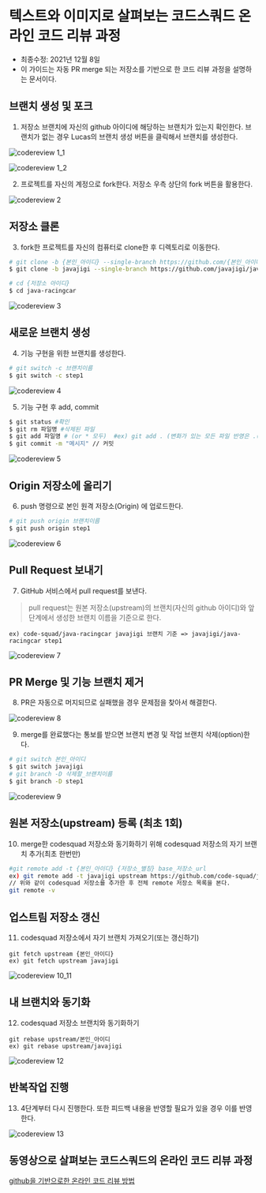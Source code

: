 # 텍스트와 이미지로 살펴보는 코드스쿼드 온라인 코드 리뷰 과정 

- 최종수정: 2021년 12월 8일
- 이 가이드는 자동 PR merge 되는 저장소를 기반으로 한 코드 리뷰 과정을 설명하는 문서이다.

## 브랜치 생성 및 포크

1. 저장소 브랜치에 자신의 github 아이디에 해당하는 브랜치가 있는지 확인한다. 
브랜치가 없는 경우 Lucas의 브랜치 생성 버튼을 클릭해서 브랜치를 생성한다. 

![codereview 1_1](codereview_1_1.png)

![codereview 1_2](codereview_1_2.png)


2. 프로젝트를 자신의 계정으로 fork한다. 저장소 우측 상단의 fork 버튼을 활용한다.

![codereview 2](codereview_2.png)


## 저장소 클론

3. fork한 프로젝트를 자신의 컴퓨터로 clone한 후 디렉토리로 이동한다.

```bash
# git clone -b {본인_아이디} --single-branch https://github.com/{본인_아이디}/{저장소 아이디}
$ git clone -b javajigi --single-branch https://github.com/javajigi/java-racingcar
```

```bash
# cd {저장소 아이디}
$ cd java-racingcar
```

![codereview 3](codereview_3.png)


## 새로운 브랜치 생성

4. 기능 구현을 위한 브랜치를 생성한다.

```bash
# git switch -c 브랜치이름
$ git switch -c step1
```

![codereview 4](codereview_4.png)


5. 기능 구현 후 add, commit

```bash
$ git status #확인
$ git rm 파일명 #삭제된 파일
$ git add 파일명 # (or * 모두)  #ex) git add . (변화가 있는 모든 파일 반영은 .(dot)을 사용
$ git commit -m "메시지" // 커밋
```

![codereview 5](codereview_5.png)

## Origin 저장소에 올리기

6. push 명령으로 본인 원격 저장소(Origin) 에 업로드한다.

```bash
# git push origin 브랜치이름
$ git push origin step1
```

![codereview 6](codereview_6.png)

## Pull Request 보내기

7.  GitHub 서비스에서 pull request를 보낸다.

> pull request는 원본 저장소(upstream)의 브랜치(자신의 github 아이디)와 앞 단계에서 생성한 브랜치 이름을 기준으로 한다.

```
ex) code-squad/java-racingcar javajigi 브랜치 기준 => javajigi/java-racingcar step1
```

![codereview 7](codereview_7.png)

## PR Merge  및 기능 브랜치 제거

8. PR은 자동으로 머지되므로 실패했을 경우 문제점을 찾아서 해결한다.

![codereview 8](codereview_8.png)

9. merge를 완료했다는 통보를 받으면 브랜치 변경 및 작업 브랜치 삭제(option)한다.

```bash
# git switch 본인_아이디
$ git switch javajigi
# git branch -D 삭제할_브랜치이름
$ git branch -D step1
```

![codereview 9](codereview_9.png)

## 원본 저장소(upstream) 등록 (최초 1회)

10. merge한 codesquad 저장소와 동기화하기 위해 codesquad 저장소의 자기 브랜치 추가(최초 한번만)

```bash
#git remote add -t {본인_아이디} {저장소_별칭} base_저장소_url
ex) git remote add -t javajigi upstream https://github.com/code-squad/java-racingcar.git
// 위와 같이 codesquad 저장소를 추가한 후 전체 remote 저장소 목록을 본다.
git remote -v
```

## 업스트림 저장소 갱신

11. codesquad 저장소에서 자기 브랜치 가져오기(또는 갱신하기)

```
git fetch upstream {본인_아이디}
ex) git fetch upstream javajigi
```

![codereview 10_11](codereview_10_11.png)

## 내 브랜치와 동기화

12. codesquad 저장소 브랜치와 동기화하기

```
git rebase upstream/본인_아이디
ex) git rebase upstream/javajigi
```

![codereview 12](codereview_12.png)

## 반복작업 진행

13. 4단계부터 다시 진행한다. 또한 피드백 내용을 반영할 필요가 있을 경우 이를 반영한다.

![codereview 13](codereview_13.png)


## 동영상으로 살펴보는 코드스쿼드의 온라인 코드 리뷰 과정

[github을 기반으로한 온라인 코드 리뷰 방법](https://youtu.be/a5c9ku-_fok)
